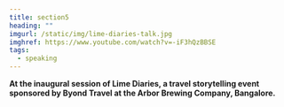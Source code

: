 ```yaml
---
title: section5
heading: ""
imgurl: /static/img/lime-diaries-talk.jpg
imghref: https://www.youtube.com/watch?v=-iF3hQzBBSE
tags:
  - speaking
---
```

**At the inaugural session of Lime Diaries, a travel storytelling event sponsored by Byond Travel at the Arbor Brewing Company, Bangalore.**
